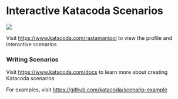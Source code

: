 # Interactive Katacoda Scenarios

[![](http://shields.katacoda.com/katacoda/rastamanipol/count.svg)](https://www.katacoda.com/rastamanipol "Get your profile on Katacoda.com")

Visit https://www.katacoda.com/rastamanipol to view the profile and interactive scenarios

### Writing Scenarios
Visit https://www.katacoda.com/docs to learn more about creating Katacoda scenarios

For examples, visit https://github.com/katacoda/scenario-example
